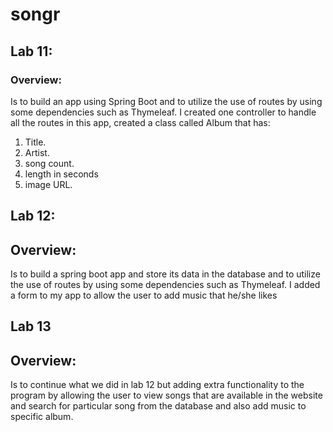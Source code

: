 # songr

## Lab 11:
### Overview:
Is to build an app using Spring Boot and to utilize the use of routes by using some dependencies such as Thymeleaf. I created one controller to handle all the routes in this app, created a class called Album that has:
1. Title.
2. Artist.
3. song count.
4. length in seconds
5. image URL.

## Lab 12:
## Overview:
Is to build a spring boot app and store its data in the database and to utilize the use of routes by using some dependencies such as Thymeleaf. I added a form to my app to allow the user to add music that he/she likes

## Lab 13
## Overview:
Is to continue what we did in lab 12 but adding extra functionality to the program by allowing the user to view songs that are available in the website and search for particular song from the database and also add music to specific album.



